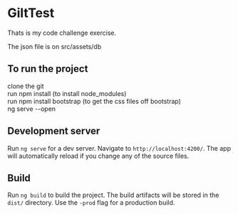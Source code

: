 # GiltTest

Thats is my code challenge exercise.

The json file is on src/assets/db

## To run the project

clone the git<br/>
run npm install (to install node_modules)<br/>
run npm install bootstrap (to get the css files off bootstrap)<br/>
ng serve --open<br/>

## Development server

Run `ng serve` for a dev server. Navigate to `http://localhost:4200/`. The app will automatically reload if you change any of the source files.


## Build

Run `ng build` to build the project. The build artifacts will be stored in the `dist/` directory. Use the `-prod` flag for a production build.

